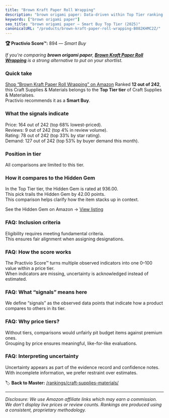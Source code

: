 ```yaml
---
title: "Brown Kraft Paper Roll Wrapping"
description: "brown origami paper: Data-driven within Top Tier ranking using the Practivio Score™. Positioned by quality, value, demand, findability, momentum."
keywords: ["brown origami paper"]
seo_title: "brown origami paper — Smart Buy Top Tier (2025)"
canonicalURL: "/products/brown-kraft-paper-roll-wrapping-B082KHMC2Z/"
---
```


**🏆 Practivio Score™:** 894 — _Smart Buy_


*If you're comparing **brown origami paper**, **[Brown Kraft Paper Roll Wrapping](https://www.amazon.com/dp/B082KHMC2Z?tag=practivio-20)** is a strong alternative to put on your shortlist.*
### Quick take
[Shop “Brown Kraft Paper Roll Wrapping” on Amazon](https://www.amazon.com/dp/B082KHMC2Z?tag=practivio-20)
Ranked **12 out of 242**, this Craft Supplies & Materials belongs to the **Top Tier tier** of Craft Supplies & Materialses.  
Practivio recommends it as a **Smart Buy**.

### What the signals indicate
Price: 164 out of 242 (top 68% lowest-priced).  
Reviews: 9 out of 242 (top 4% in review volume).  
Rating: 78 out of 242 (top 33% by star rating).  
Demand: 127 out of 242 (top 53% by buyer demand this month).

### Position in tier
All comparisons are limited to this tier.

### How it compares to the Hidden Gem
In the Top Tier tier, the Hidden Gem is rated at 936.00.  
This pick trails the Hidden Gem by 42.00 points.  
This comparison helps clarify how the item stacks up in context.  

See the Hidden Gem on Amazon → [View listing](https://www.amazon.com/dp/B079KL4C91?tag=practivio-20)

### FAQ: Inclusion criteria
Eligibility requires meeting fundamental criteria.  
This ensures fair alignment when assigning designations.

### FAQ: How the score works
The Practivio Score™ turns multiple observed indicators into one 0–100 value within a price tier.  
When indicators are missing, uncertainty is acknowledged instead of estimated.

### FAQ: What “signals” means here
We define “signals” as the observed data points that indicate how a product compares to others in its tier.

### FAQ: Why price tiers?
Without tiers, comparisons would unfairly pit budget items against premium ones.  
Grouping by price ensures meaningful, like-for-like evaluations.

### FAQ: Interpreting uncertainty
Uncertainty appears as part of the evidence record and confidence notes.  
With incomplete information, we prefer restraint over estimates.


🏷️ **Back to Master:** [/rankings/craft-supplies-materials/](/rankings/craft-supplies-materials/)

---
_Disclosure: We use Amazon affiliate links which may earn a commission. We don’t display live prices or review counts. Rankings are produced using a consistent, proprietary methodology._
